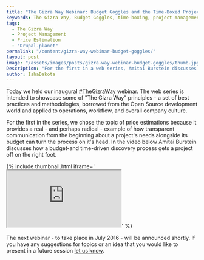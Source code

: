 ```yaml
---
title: "The Gizra Way Webinar: Budget Goggles and the Time-Boxed Project"
keywords: The Gizra Way, Budget Goggles, time-boxing, project management, price estimation  
tags:
  - The Gizra Way
  - Project Management
  - Price Estimation
  - "Drupal-planet"
permalink: "/content/gizra-way-webinar-budget-goggles/"
layout: post
image: "/assets/images/posts/gizra-way-webinar-budget-goggles/thumb.jpg"
Description: "For the first in a web series, Amitai Burstein discusses how a budget and time driven discovery process gets a project off on the right foot."
author: IshaDakota
---
```




Today we held our inaugural <a href="https://twitter.com/hashtag/thegizraway">#TheGizraWay</a> webinar. The web series is intended to showcase some of "The Gizra Way" principles - a set of best practices and methodologies, borrowed from the Open Source development world and applied to operations, workflow, and overall company culture.

For the first in the series, we chose the topic of price estimations because it provides a real - and perhaps radical - example of how transparent communication from the beginning about a project's needs alongside its budget can turn the process on it's head. In the video below Amitai Burstein discusses how a budget-and time-driven discovery process gets a project off on the right foot.

<div class="embed-responsive embed-responsive-16by9">
  {% include thumbnail.html iframe='<iframe class="embed-responsive-item" src="https://www.youtube.com/embed/49frCA-WOQk"></iframe>' %}
</div>

The next webinar - to take place in July 2016 - will be announced shortly. If you have any suggestions for topics or an idea that you would like to present in a future session <a href="mailto:adam@gizra.com">let us know</a>.
